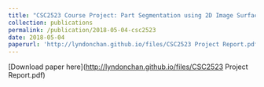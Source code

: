 ```yaml
---
title: "CSC2523 Course Project: Part Segmentation using 2D Image Surface Normal Estimation"
collection: publications
permalink: /publication/2018-05-04-csc2523
date: 2018-05-04
paperurl: 'http://lyndonchan.github.io/files/CSC2523 Project Report.pdf'
---
```

[Download paper here](http://lyndonchan.github.io/files/CSC2523 Project Report.pdf)